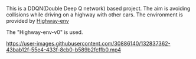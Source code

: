 This is a DDQN(Double Deep Q network) based project. The aim is avoiding collisions while driving on a highway with other cars.
The environment is provided by [Highway-env](https://github.com/eleurent/highway-env)

The "Highway-env-v0" is used.


https://user-images.githubusercontent.com/30886140/132837362-43bab12f-55e4-433f-8cb0-b589b2fcffb0.mp4


